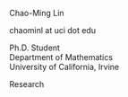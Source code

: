 Chao-Ming Lin

chaominl at uci dot edu

Ph.D. Student  
Department of Mathematics  
University of California, Irvine  


Research
